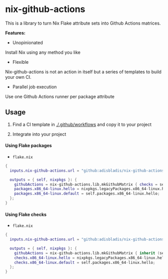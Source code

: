 # nix-github-actions
This is a library to turn Nix Flake attribute sets into Github Actions matrices.

**Features:**

- Unopinionated

Install Nix using any method you like

- Flexible

Nix-github-actions is not an action in itself but a series of templates to build your own CI.

- Parallel job execution

Use one Github Actions runner per package attribute

## Usage

1. Find a CI template in [./.github/workflows](./.github/workflows) and copy it to your project

2. Integrate into your project


#### Using Flake packages

- `flake.nix`
``` nix
{
  inputs.nix-github-actions.url = "github:adisbladis/nix-github-actions";

  outputs = { self, nixpkgs }: {
    githubActions = nix-github-actions.lib.mkGithubMatrix { checks = self.packages; };
    packages.x86_64-linux.hello = nixpkgs.legacyPackages.x86_64-linux.hello;
    packages.x86_64-linux.default = self.packages.x86_64-linux.hello;
  };
}
```

#### Using Flake checks

- `flake.nix`
``` nix
{
  inputs.nix-github-actions.url = "github:adisbladis/nix-github-actions";

  outputs = { self, nixpkgs }: {
    githubActions = nix-github-actions.lib.mkGithubMatrix { inherit (self) checks; };
    checks.x86_64-linux.hello = nixpkgs.legacyPackages.x86_64-linux.hello;
    checks.x86_64-linux.default = self.packages.x86_64-linux.hello;
  };
}
```
